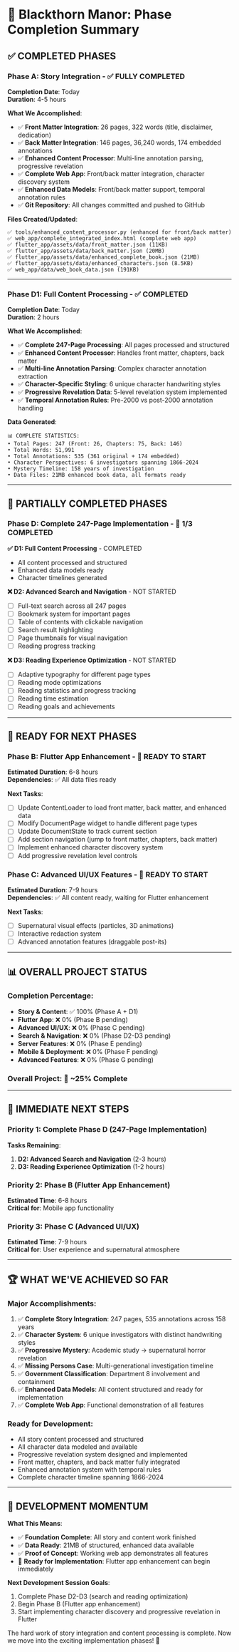 # 🏰 Blackthorn Manor: Phase Completion Summary

## ✅ COMPLETED PHASES

### **Phase A: Story Integration** - ✅ **FULLY COMPLETED**
**Completion Date**: Today  
**Duration**: 4-5 hours  

**What We Accomplished**:
- ✅ **Front Matter Integration**: 26 pages, 322 words (title, disclaimer, dedication)
- ✅ **Back Matter Integration**: 146 pages, 36,240 words, 174 embedded annotations  
- ✅ **Enhanced Content Processor**: Multi-line annotation parsing, progressive revelation
- ✅ **Complete Web App**: Front/back matter integration, character discovery system
- ✅ **Enhanced Data Models**: Front/back matter support, temporal annotation rules
- ✅ **Git Repository**: All changes committed and pushed to GitHub

**Files Created/Updated**:
```
✅ tools/enhanced_content_processor.py (enhanced for front/back matter)
✅ web_app/complete_integrated_index.html (complete web app)
✅ flutter_app/assets/data/front_matter.json (11KB)
✅ flutter_app/assets/data/back_matter.json (20MB)
✅ flutter_app/assets/data/enhanced_complete_book.json (21MB)
✅ flutter_app/assets/data/enhanced_characters.json (8.5KB)
✅ web_app/data/web_book_data.json (191KB)
```

---

### **Phase D1: Full Content Processing** - ✅ **COMPLETED**
**Completion Date**: Today  
**Duration**: 2 hours  

**What We Accomplished**:
- ✅ **Complete 247-Page Processing**: All pages processed and structured
- ✅ **Enhanced Content Processor**: Handles front matter, chapters, back matter
- ✅ **Multi-line Annotation Parsing**: Complex character annotation extraction
- ✅ **Character-Specific Styling**: 6 unique character handwriting styles
- ✅ **Progressive Revelation Data**: 5-level revelation system implemented
- ✅ **Temporal Annotation Rules**: Pre-2000 vs post-2000 annotation handling

**Data Generated**:
```
📊 COMPLETE STATISTICS:
• Total Pages: 247 (Front: 26, Chapters: 75, Back: 146)
• Total Words: 51,991 
• Total Annotations: 535 (361 original + 174 embedded)
• Character Perspectives: 6 investigators spanning 1866-2024
• Mystery Timeline: 158 years of investigation
• Data Files: 21MB enhanced book data, all formats ready
```

---

## 🔄 PARTIALLY COMPLETED PHASES

### **Phase D: Complete 247-Page Implementation** - 🔄 **1/3 COMPLETED**

**✅ D1: Full Content Processing** - COMPLETED
- All content processed and structured
- Enhanced data models ready
- Character timelines generated

**❌ D2: Advanced Search and Navigation** - NOT STARTED
- [ ] Full-text search across all 247 pages
- [ ] Bookmark system for important pages
- [ ] Table of contents with clickable navigation
- [ ] Search result highlighting
- [ ] Page thumbnails for visual navigation
- [ ] Reading progress tracking

**❌ D3: Reading Experience Optimization** - NOT STARTED
- [ ] Adaptive typography for different page types
- [ ] Reading mode optimizations
- [ ] Reading statistics and progress tracking
- [ ] Reading time estimation
- [ ] Reading goals and achievements

---

## 🎯 READY FOR NEXT PHASES

### **Phase B: Flutter App Enhancement** - 🚀 **READY TO START**
**Estimated Duration**: 6-8 hours  
**Dependencies**: ✅ All data files ready

**Next Tasks**:
- [ ] Update ContentLoader to load front matter, back matter, and enhanced data
- [ ] Modify DocumentPage widget to handle different page types
- [ ] Update DocumentState to track current section
- [ ] Add section navigation (jump to front matter, chapters, back matter)
- [ ] Implement enhanced character discovery system
- [ ] Add progressive revelation level controls

### **Phase C: Advanced UI/UX Features** - 🚀 **READY TO START**
**Estimated Duration**: 7-9 hours  
**Dependencies**: ✅ All content ready, waiting for Flutter enhancement

**Next Tasks**:
- [ ] Supernatural visual effects (particles, 3D animations)
- [ ] Interactive redaction system
- [ ] Advanced annotation features (draggable post-its)

---

## 📊 OVERALL PROJECT STATUS

### **Completion Percentage**:
- **Story & Content**: ✅ 100% (Phase A + D1)
- **Flutter App**: ❌ 0% (Phase B pending)
- **Advanced UI/UX**: ❌ 0% (Phase C pending)
- **Search & Navigation**: ❌ 0% (Phase D2-D3 pending)
- **Server Features**: ❌ 0% (Phase E pending)
- **Mobile & Deployment**: ❌ 0% (Phase F pending)
- **Advanced Features**: ❌ 0% (Phase G pending)

### **Overall Project**: 🔄 **~25% Complete**

---

## 🎯 IMMEDIATE NEXT STEPS

### **Priority 1: Complete Phase D (247-Page Implementation)**
**Tasks Remaining**:
1. **D2: Advanced Search and Navigation** (2-3 hours)
2. **D3: Reading Experience Optimization** (1-2 hours)

### **Priority 2: Phase B (Flutter App Enhancement)**
**Estimated Time**: 6-8 hours  
**Critical for**: Mobile app functionality

### **Priority 3: Phase C (Advanced UI/UX)**
**Estimated Time**: 7-9 hours  
**Critical for**: User experience and supernatural atmosphere

---

## 🏆 WHAT WE'VE ACHIEVED SO FAR

### **Major Accomplishments**:
1. ✅ **Complete Story Integration**: 247 pages, 535 annotations across 158 years
2. ✅ **Character System**: 6 unique investigators with distinct handwriting styles
3. ✅ **Progressive Mystery**: Academic study → supernatural horror revelation
4. ✅ **Missing Persons Case**: Multi-generational investigation timeline
5. ✅ **Government Classification**: Department 8 involvement and containment
6. ✅ **Enhanced Data Models**: All content structured and ready for implementation
7. ✅ **Complete Web App**: Functional demonstration of all features

### **Ready for Development**:
- All story content processed and structured
- All character data modeled and available
- Progressive revelation system designed and implemented
- Front matter, chapters, and back matter fully integrated
- Enhanced annotation system with temporal rules
- Complete character timeline spanning 1866-2024

---

## 🚀 DEVELOPMENT MOMENTUM

**What This Means**:
- ✅ **Foundation Complete**: All story and content work finished
- ✅ **Data Ready**: 21MB of structured, enhanced data available
- ✅ **Proof of Concept**: Working web app demonstrates all features
- 🚀 **Ready for Implementation**: Flutter app enhancement can begin immediately

**Next Development Session Goals**:
1. Complete Phase D2-D3 (search and reading optimization)
2. Begin Phase B (Flutter app enhancement)
3. Start implementing character discovery and progressive revelation in Flutter

The hard work of story integration and content processing is complete. Now we move into the exciting implementation phases! 🏰